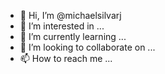 - 👋 Hi, I’m @michaelsilvarj
- 👀 I’m interested in ...
- 🌱 I’m currently learning ...
- 💞️ I’m looking to collaborate on ...
- 📫 How to reach me ...

<!---
michaelsilvarj/michaelsilvarj is a ✨ special ✨ repository because its `README.md` (this file) appears on your GitHub profile.
You can click the Preview link to take a look at your changes.
--->
